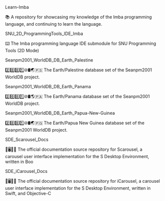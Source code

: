 
Learn-Imba

📚️ A repository for showcasing my knowledge of the Imba programming language, and continuing to learn the language. 

SNU_2D_ProgrammingTools_IDE_Imba

⌨️ The Imba programming language IDE submodule for SNU Programming Tools (2D Mode)

Seanpm2001_WorldDB_DB_Earth_Palestine

2️⃣️0️⃣️0️⃣️1️⃣️🌐️🛢️🌏️🇵🇸️ The Earth/Palestine database set of the Seanpm2001 WorldDB project.

Seanpm2001_WorldDB_DB_Earth_Panama

2️⃣️0️⃣️0️⃣️1️⃣️🌐️🛢️🌎️🇵🇦️ The Earth/Panama database set of the Seanpm2001 WorldDB project.

Seanpm2001_WorldDB_DB_Earth_Papua-New-Guinea

2️⃣️0️⃣️0️⃣️1️⃣️🌐️🛢️🌏️🇵🇬️ The Earth/Papua New Guinea database set of the Seanpm2001 WorldDB project.

SDE_Scarousel_Docs

🎠️🖥️🎠️📖️ The official documentation source repository for Scarousel, a carousel user interface implementation for the S Desktop Environment, written in Boo 

SDE_iCarousel_Docs

🎠️🖥️🎠️📖️ The official documentation source repository for iCarousel, a carousel user interface implementation for the S Desktop Environment, written in Swift, and Objective-C

